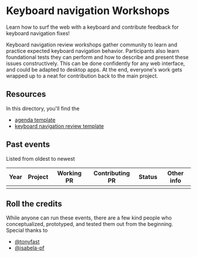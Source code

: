# Keyboard navigation Workshops

Learn how to surf the web with a keyboard and contribute feedback for keyboard navigation fixes! 

Keyboard navigation review workshops gather community to learn and practice expected keyboard navigation behavior. Participants also learn foundational tests they can perform and how to describe and present these issues constructively. This can be done confidently for any web interface, and could be adapted to desktop apps. At the end, everyone's work gets wrapped up to a neat for contribution back to the main project.

## Resources

In this directory, you'll find the
- [agenda template](agenda-template.md)
- [keyboard navigation review template](review-template.md)

## Past events

Listed from oldest to newest

| Year | Project | Working PR | Contributing PR | Status | Other info | 
|------|---------|------------|-----------------|--------|------------|
|  |  |  |  |  |  |

## Roll the credits

While anyone can run these events, there are a few kind people who conceptualized, prototyped, and tested them out from the beginning. Special thanks to
- [@tonyfast](https://github.com/tonyfast/)
- [@isabela-pf](https://github.com/isabela-pf/)
